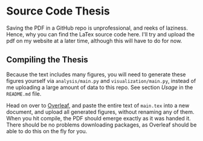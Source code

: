 # Source Code Thesis

Saving the PDF in a GitHub repo is unprofessional, and reeks of laziness. Hence, why you can find the LaTex source code here. I'll try and upload the pdf on my website at a later time, although this will have to do for now. 

## Compiling the Thesis
Because the text includes many figures, you will need to generate these figures yourself via `analysis/main.py` and `visualization/main.py`, instead of me uploading a large amount of data to this repo. See section *Usage* in the `README.md` file.

Head on over to [Overleaf](https://www.overleaf.com/), and paste the entire text of `main.tex` into a new document, and upload all generated figures, without renaming any of them. When you hit compile, the PDF should emerge exactly as it was handed it. There should be no problems downloading packages, as Overleaf should be able to do this on the fly for you.